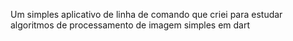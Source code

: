 Um simples aplicativo de linha de comando que criei para estudar algoritmos de processamento de imagem simples em dart